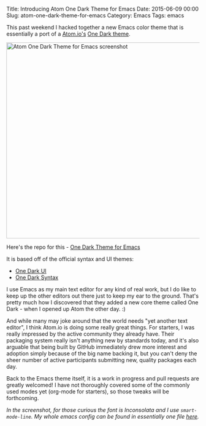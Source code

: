 Title: Introducing Atom One Dark Theme for Emacs
Date: 2015-06-09 00:00
Slug: atom-one-dark-theme-for-emacs
Category: Emacs
Tags: emacs


This past weekend I hacked together a new Emacs color theme that is
essentially a port of a [Atom.io's](https://atom.io/)
[One Dark theme](https://atom.io/themes/one-dark-syntax).

<img src="/images/atom_one_dark_theme_emacs.png" alt="Atom One Dark Theme for Emacs screenshot" width="510px" class="centered">

<!-- PELICAN_END_SUMMARY -->

Here's the repo for this - [One Dark Theme for Emacs](https://github.com/jonathanchu/atom-one-dark-theme)

It is based off of the official syntax and UI themes:

* [One Dark UI](https://atom.io/themes/one-dark-ui)
* [One Dark Syntax](https://atom.io/themes/one-dark-syntax)

I use Emacs as my main text editor for any kind of real work, but I do
like to keep up the other editors out there just to keep my ear to the
ground. That's pretty much how I discovered that they added a new core
theme called One Dark - when I opened up Atom the other day. :)

And while many may joke around that the world needs "yet another text
editor", I think Atom.io is doing some really great things. For
starters, I was really impressed by the active community they already
have. Their packaging system really isn't anything new by standards
today, and it's also arguable that being built by GitHub immediately
drew more interest and adoption simply because of the big name backing
it, but you can't deny the sheer number of active participants
submitting new, quality packages each day.

Back to the Emacs theme itself, it is a work in progress and pull
requests are greatly welcomed! I have not thoroughly covered some of
the commonly used modes yet (org-mode for starters), so those tweaks
will be forthcoming.

*In the screenshot, for those curious the font is Inconsolata and I
 use `smart-mode-line`. My whole emacs config can be found in
 essentially one file [here](https://github.com/jonathanchu/dotemacs).*
